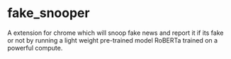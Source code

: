 # fake_snooper
A extension for chrome which will snoop fake news and report it if its fake or not by running a light weight pre-trained model RoBERTa trained on a powerful compute.
